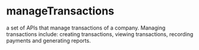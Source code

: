 # manageTransactions
a set of APIs that manage transactions of a company. Managing transactions include: creating transactions, viewing transactions, recording payments and generating reports.
